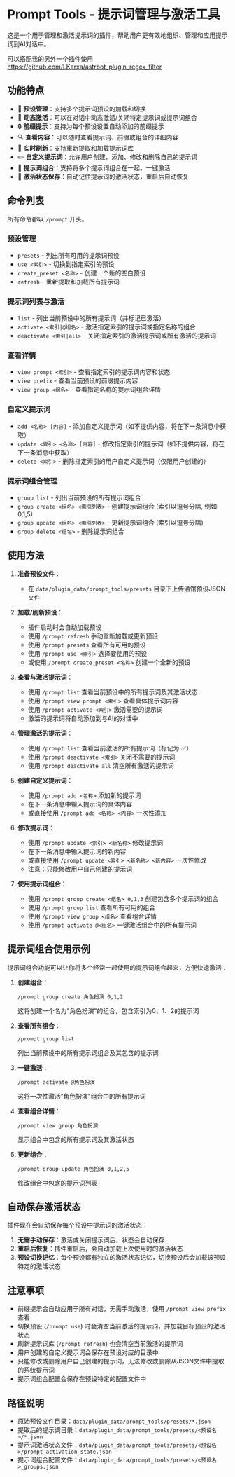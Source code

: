 # Prompt Tools - 提示词管理与激活工具

这是一个用于管理和激活提示词的插件，帮助用户更有效地组织、管理和应用提示词到AI对话中。

可以搭配我的另外一个插件使用 https://github.com/LKarxa/astrbot_plugin_regex_filter

## 功能特点

- 📁 **预设管理**：支持多个提示词预设的加载和切换
- 🔄 **动态激活**：可以在对话中动态激活/关闭特定提示词或提示词组合
- 🔒 **前缀提示**：支持为每个预设设置自动添加的前缀提示
- 🔍 **查看内容**：可以随时查看提示词、前缀或组合的详细内容
- 🔄 **实时刷新**：支持重新提取和加载提示词库
- ✏️ **自定义提示词**：允许用户创建、添加、修改和删除自己的提示词
- 🔗 **提示词组合**：支持将多个提示词组合在一起，一键激活
- 💾 **激活状态保存**：自动记住提示词的激活状态，重启后自动恢复

## 命令列表

所有命令都以 `/prompt` 开头。

### 预设管理
- `presets` - 列出所有可用的提示词预设
- `use <索引>` - 切换到指定索引的预设
- `create_preset <名称>` - 创建一个新的空白预设
- `refresh` - 重新提取和加载所有提示词

### 提示词列表与激活
- `list` - 列出当前预设中的所有提示词（并标记已激活）
- `activate <索引|@组名>` - 激活指定索引的提示词或指定名称的组合
- `deactivate <索引|all>` - 关闭指定索引的激活提示词或所有激活的提示词

### 查看详情
- `view prompt <索引>` - 查看指定索引的提示词内容和状态
- `view prefix` - 查看当前预设的前缀提示内容
- `view group <组名>` - 查看指定名称的提示词组合详情

### 自定义提示词
- `add <名称> [内容]` - 添加自定义提示词（如不提供内容，将在下一条消息中获取）
- `update <索引> <名称> [内容]` - 修改指定索引的提示词（如不提供内容，将在下一条消息中获取）
- `delete <索引>` - 删除指定索引的用户自定义提示词（仅限用户创建的）

### 提示词组合管理
- `group list` - 列出当前预设的所有提示词组合
- `group create <组名> <索引列表>` - 创建提示词组合 (索引以逗号分隔, 例如: 0,1,5)
- `group update <组名> <索引列表>` - 更新提示词组合 (索引以逗号分隔)
- `group delete <组名>` - 删除提示词组合

## 使用方法

1.  **准备预设文件**：
    *   在 `data/plugin_data/prompt_tools/presets` 目录下上传酒馆预设JSON文件

2.  **加载/刷新预设**：
    *   插件启动时会自动加载预设
    *   使用 `/prompt refresh` 手动重新加载或更新预设
    *   使用 `/prompt presets` 查看所有可用的预设
    *   使用 `/prompt use <索引>` 选择要使用的预设
    *   或使用 `/prompt create_preset <名称>` 创建一个全新的预设

3.  **查看与激活提示词**：
    *   使用 `/prompt list` 查看当前预设中的所有提示词及其激活状态
    *   使用 `/prompt view prompt <索引>` 查看具体提示词内容
    *   使用 `/prompt activate <索引>` 激活需要的提示词
    *   激活的提示词将自动添加到与AI的对话中

4.  **管理激活的提示词**：
    *   使用 `/prompt list` 查看当前激活的所有提示词（标记为 ✅）
    *   使用 `/prompt deactivate <索引>` 关闭不需要的提示词
    *   使用 `/prompt deactivate all` 清空所有激活的提示词

5.  **创建自定义提示词**：
    *   使用 `/prompt add <名称>` 添加新的提示词
    *   在下一条消息中输入提示词的具体内容
    *   或直接使用 `/prompt add <名称> <内容>` 一次性添加

6.  **修改提示词**：
    *   使用 `/prompt update <索引> <新名称>` 修改提示词
    *   在下一条消息中输入提示词的新内容
    *   或直接使用 `/prompt update <索引> <新名称> <新内容>` 一次性修改
    *   注意：只能修改用户自己创建的提示词

7.  **使用提示词组合**：
    *   使用 `/prompt group create <组名> 0,1,3` 创建包含多个提示词的组合
    *   使用 `/prompt group list` 查看所有可用的组合
    *   使用 `/prompt view group <组名>` 查看组合详情
    *   使用 `/prompt activate @<组名>` 一键激活组合中的所有提示词

## 提示词组合使用示例

提示词组合功能可以让你将多个经常一起使用的提示词组合起来，方便快速激活：

1.  **创建组合**：
    ```
    /prompt group create 角色扮演 0,1,2
    ```
    这将创建一个名为"角色扮演"的组合，包含索引为0、1、2的提示词

2.  **查看所有组合**：
    ```
    /prompt group list
    ```
    列出当前预设中的所有提示词组合及其包含的提示词

3.  **一键激活**：
    ```
    /prompt activate @角色扮演
    ```
    这将一次性激活"角色扮演"组合中的所有提示词

4.  **查看组合详情**：
    ```
    /prompt view group 角色扮演
    ```
    显示组合中包含的所有提示词及其激活状态

5.  **更新组合**：
    ```
    /prompt group update 角色扮演 0,1,2,5
    ```
    修改组合中包含的提示词列表

## 自动保存激活状态

插件现在会自动保存每个预设中提示词的激活状态：

1. **无需手动保存**：激活或关闭提示词后，状态会自动保存
2. **重启后恢复**：插件重启后，会自动加载上次使用时的激活状态
3. **预设切换记忆**：每个预设都有独立的激活状态记忆，切换预设后会加载该预设特定的激活状态

## 注意事项

-   前缀提示会自动应用于所有对话，无需手动激活，使用 `/prompt view prefix` 查看
-   切换预设 (`/prompt use`) 时会清空当前激活的提示词，并加载目标预设的激活状态
-   刷新提示词库 (`/prompt refresh`) 也会清空当前激活的提示词
-   用户创建的自定义提示词会保存在预设对应的目录中
-   只能修改或删除用户自己创建的提示词，无法修改或删除从JSON文件中提取的系统提示词
-   提示词组合配置会保存在预设特定的配置文件中

## 路径说明

-   原始预设文件目录：`data/plugin_data/prompt_tools/presets/*.json`
-   提取后的提示词目录：`data/plugin_data/prompt_tools/presets/<预设名>/*.json`
-   提示词激活状态文件：`data/plugin_data/prompt_tools/presets/<预设名>/prompt_activation_state.json`
-   提示词组合配置文件：`data/plugin_data/prompt_tools/presets/<预设名>_groups.json`
